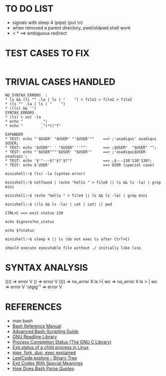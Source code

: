# TO DO LIST #
* signals with sleep 4 (pipe) (put \n)
* when removed a parent directory, pwd/oldpwd shall work
* < * ==> ambiguous redirect

# TEST CASES TO FIX #
```
```

# TRIVIAL CASES HANDLED ###
```
NO_SYNTAX_ERRORS  :
* ls && (ls "" -la | ls | "    ") > file1 > file2 > file2
* (ls "" -la | ls | "    ")
* ((ls) && '') 
SYNTAX_ERRORS
* (ls) > out -la
* echo "        _")
* echo "        _"(*(("f"

EXPANDER
* TEST: echo "'$USER' "$USER" "'$USER'""	==>	;'asadiqui' asadiqui $USER;
* TEST: echo '$USER"' ' "$USER" ''""'		==>	;$USER"  "$USER" "";
* TEST: echo "'$USER"""'$USER' "$USER'"		==> ;'asadiqui$USER asadiqui';
* TEST: echo '$'"---$?'$?'$?"?				==> ;$---130'130'130?;
* TEST: echo $'USER'						==> USER (special case)

minishell:~$ (ls) -la (syntax error)

minishell:~$ notfound | (echo "hello " > file0 || ls && ls -la) | grep mini
 
minishell:~$ (echo "hello " > file4 || ls && ls -la) | grep mini

minishell:~$ ((ls && ls -la) | cat | cat) || pwd

CTRL+C ==> exit status 130

echo $ignore?no_status

echo $?status

minishell:~$ sleep 4 || ls (do not exec ls after Ctrl+C)

should execute executable file without ./ initially like lsss
```

# SYNTAX ANALYSIS #
()()			=> error	V
()				=> error	V
(())			=> no_error	X
ls  >| wc 		=> no_error	X
ls > | wc		=> error	V
'utgig'"		=> error	V

# REFERENCES #
- man bash
- [Bash Reference Manual](https://www.gnu.org/software/bash/manual/html_node/index.html)
- [Advanced Bash-Scripting Guide](https://linux.die.net/abs-guide/)
- [GNU Readline Library](https://tiswww.case.edu/php/chet/readline/readline.html)
- [Process Completion Status (The GNU C Library)](https://www.gnu.org/software/libc/manual/html_node/Process-Completion-Status.html)
- [Exit status of a child process in Linux](https://www.geeksforgeeks.org/exit-status-child-process-linux/)
- [pipe, fork, dup, exec explained](https://youtu.be/pO1wuN3hJZ4)
- [LeetCode explore - Binary Tree](https://leetcode.com/explore/learn/card/data-structure-tree/)
- [Exit Codes With Special Meanings](https://linux.die.net/abs-guide/exitcodes.html)
- [How Does Bash Parse Quotes](https://stackoverflow.com/questions/74973830/how-does-bash-parse-double-quotes-and-single-quotes)